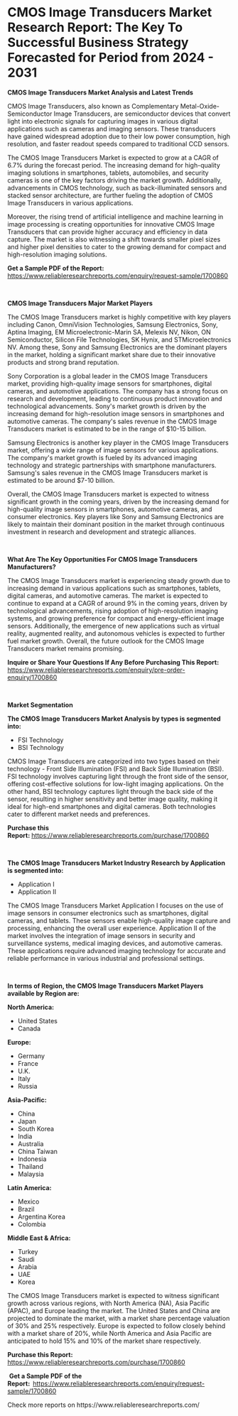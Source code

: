 <p><h1>CMOS Image Transducers Market Research Report: The Key To Successful Business Strategy Forecasted for Period from 2024 - 2031</h1></p><p><strong>CMOS Image Transducers Market Analysis and Latest Trends</strong></p>
<p><p>CMOS Image Transducers, also known as Complementary Metal-Oxide-Semiconductor Image Transducers, are semiconductor devices that convert light into electronic signals for capturing images in various digital applications such as cameras and imaging sensors. These transducers have gained widespread adoption due to their low power consumption, high resolution, and faster readout speeds compared to traditional CCD sensors.</p><p>The CMOS Image Transducers Market is expected to grow at a CAGR of 6.7% during the forecast period. The increasing demand for high-quality imaging solutions in smartphones, tablets, automobiles, and security cameras is one of the key factors driving the market growth. Additionally, advancements in CMOS technology, such as back-illuminated sensors and stacked sensor architecture, are further fueling the adoption of CMOS Image Transducers in various applications.</p><p>Moreover, the rising trend of artificial intelligence and machine learning in image processing is creating opportunities for innovative CMOS Image Transducers that can provide higher accuracy and efficiency in data capture. The market is also witnessing a shift towards smaller pixel sizes and higher pixel densities to cater to the growing demand for compact and high-resolution imaging solutions.</p></p>
<p><strong>Get a Sample PDF of the Report:&nbsp;</strong> <a href="https://www.reliableresearchreports.com/enquiry/request-sample/1700860">https://www.reliableresearchreports.com/enquiry/request-sample/1700860</a></p>
<p>&nbsp;</p>
<p><strong>CMOS Image Transducers Major Market Players</strong></p>
<p><p>The CMOS Image Transducers market is highly competitive with key players including Canon, OmniVision Technologies, Samsung Electronics, Sony, Aptina Imaging, EM Microelectronic-Marin SA, Melexis NV, Nikon, ON Semiconductor, Silicon File Technologies, SK Hynix, and STMicroelectronics NV. Among these, Sony and Samsung Electronics are the dominant players in the market, holding a significant market share due to their innovative products and strong brand reputation.</p><p>Sony Corporation is a global leader in the CMOS Image Transducers market, providing high-quality image sensors for smartphones, digital cameras, and automotive applications. The company has a strong focus on research and development, leading to continuous product innovation and technological advancements. Sony's market growth is driven by the increasing demand for high-resolution image sensors in smartphones and automotive cameras. The company's sales revenue in the CMOS Image Transducers market is estimated to be in the range of $10-15 billion.</p><p>Samsung Electronics is another key player in the CMOS Image Transducers market, offering a wide range of image sensors for various applications. The company's market growth is fueled by its advanced imaging technology and strategic partnerships with smartphone manufacturers. Samsung's sales revenue in the CMOS Image Transducers market is estimated to be around $7-10 billion.</p><p>Overall, the CMOS Image Transducers market is expected to witness significant growth in the coming years, driven by the increasing demand for high-quality image sensors in smartphones, automotive cameras, and consumer electronics. Key players like Sony and Samsung Electronics are likely to maintain their dominant position in the market through continuous investment in research and development and strategic alliances.</p></p>
<p>&nbsp;</p>
<p><strong>What Are The Key Opportunities For CMOS Image Transducers Manufacturers?</strong></p>
<p><p>The CMOS Image Transducers market is experiencing steady growth due to increasing demand in various applications such as smartphones, tablets, digital cameras, and automotive cameras. The market is expected to continue to expand at a CAGR of around 9% in the coming years, driven by technological advancements, rising adoption of high-resolution imaging systems, and growing preference for compact and energy-efficient image sensors. Additionally, the emergence of new applications such as virtual reality, augmented reality, and autonomous vehicles is expected to further fuel market growth. Overall, the future outlook for the CMOS Image Transducers market remains promising.</p></p>
<p><strong>Inquire or Share Your Questions If Any Before Purchasing This Report:</strong> <a href="https://www.reliableresearchreports.com/enquiry/pre-order-enquiry/1700860">https://www.reliableresearchreports.com/enquiry/pre-order-enquiry/1700860</a></p>
<p>&nbsp;</p>
<p><strong>Market Segmentation</strong></p>
<p><strong>The CMOS Image Transducers Market Analysis by types is segmented into:</strong></p>
<p><ul><li>FSI Technology</li><li>BSI Technology</li></ul></p>
<p><p>CMOS Image Transducers are categorized into two types based on their technology - Front Side Illumination (FSI) and Back Side Illumination (BSI). FSI technology involves capturing light through the front side of the sensor, offering cost-effective solutions for low-light imaging applications. On the other hand, BSI technology captures light through the back side of the sensor, resulting in higher sensitivity and better image quality, making it ideal for high-end smartphones and digital cameras. Both technologies cater to different market needs and preferences.</p></p>
<p><strong>Purchase this Report:&nbsp;</strong><a href="https://www.reliableresearchreports.com/purchase/1700860">https://www.reliableresearchreports.com/purchase/1700860</a></p>
<p>&nbsp;</p>
<p><strong>The CMOS Image Transducers Market Industry Research by Application is segmented into:</strong></p>
<p><ul><li>Application I</li><li>Application II</li></ul></p>
<p><p>The CMOS Image Transducers Market Application I focuses on the use of image sensors in consumer electronics such as smartphones, digital cameras, and tablets. These sensors enable high-quality image capture and processing, enhancing the overall user experience. Application II of the market involves the integration of image sensors in security and surveillance systems, medical imaging devices, and automotive cameras. These applications require advanced imaging technology for accurate and reliable performance in various industrial and professional settings.</p></p>
<p>&nbsp;</p>
<p><strong>In terms of Region, the CMOS Image Transducers Market Players available by Region are:</strong></p>
<p>
    <p> <strong> North America: </strong>
        <ul>
            <li>United States</li>
            <li>Canada</li>
        </ul>
        </p> 
    <p> <strong> Europe: </strong>
        <ul>
            <li>Germany</li>
            <li>France</li>
            <li>U.K.</li>
            <li>Italy</li>
            <li>Russia</li>
        </ul>
        </p> 
    <p> <strong> Asia-Pacific: </strong>
        <ul>
            <li>China</li>
            <li>Japan</li>
            <li>South Korea</li>
            <li>India</li>
            <li>Australia</li>
            <li>China Taiwan</li>
            <li>Indonesia</li>
            <li>Thailand</li>
            <li>Malaysia</li>
        </ul>
        </p> 
    <p> <strong> Latin America: </strong>
        <ul>
            <li>Mexico</li>
            <li>Brazil</li>
            <li>Argentina Korea</li>
            <li>Colombia</li>
        </ul>
        </p> 
    <p> <strong> Middle East & Africa: </strong>
        <ul>
            <li>Turkey</li>
            <li>Saudi</li>
            <li>Arabia</li>
            <li>UAE</li>
            <li>Korea</li>
        </ul>
    </p>
    </p>
<p><p>The CMOS Image Transducers market is expected to witness significant growth across various regions, with North America (NA), Asia Pacific (APAC), and Europe leading the market. The United States and China are projected to dominate the market, with a market share percentage valuation of 30% and 25% respectively. Europe is expected to follow closely behind with a market share of 20%, while North America and Asia Pacific are anticipated to hold 15% and 10% of the market share respectively.</p></p>
<p><strong>Purchase this Report: </strong><a href="https://www.reliableresearchreports.com/purchase/1700860">https://www.reliableresearchreports.com/purchase/1700860</a></p>
<p>&nbsp;<strong>Get a Sample PDF of the Report:&nbsp;&nbsp;</strong><a href="https://www.reliableresearchreports.com/enquiry/request-sample/1700860">https://www.reliableresearchreports.com/enquiry/request-sample/1700860</a></p>
<p><strong></strong></p>
<p>Check more reports on https://www.reliableresearchreports.com/</p>